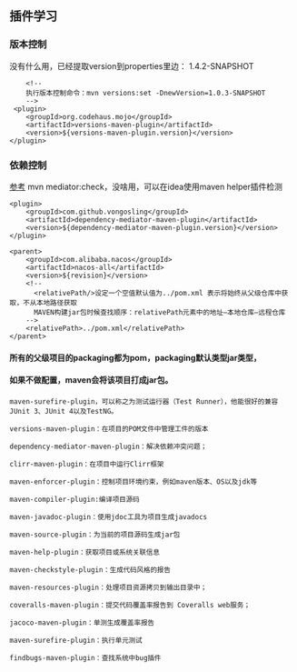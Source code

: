 ## 插件学习
### 版本控制
没有什么用，已经提取version到properties里边：
<revision>1.4.2-SNAPSHOT</revision>
```shell script
    <!--
    执行版本控制命令：mvn versions:set -DnewVersion=1.0.3-SNAPSHOT
    -->
 <plugin>
    <groupId>org.codehaus.mojo</groupId>
    <artifactId>versions-maven-plugin</artifactId>
    <version>${versions-maven-plugin.version}</version>
</plugin>
```
### 依赖控制
[参考](https://github.com/vongosling/dependency-mediator)
mvn mediator:check，没啥用，可以在idea使用maven helper插件检测
```shell script
<plugin>
    <groupId>com.github.vongosling</groupId>
    <artifactId>dependency-mediator-maven-plugin</artifactId>
    <version>${dependency-mediator-maven-plugin.version}</version>
</plugin>
```
```shell script
<parent>
    <groupId>com.alibaba.nacos</groupId>
    <artifactId>nacos-all</artifactId>
    <version>${revision}</version>
    <!--
      <relativePath/>设定一个空值默认值为../pom.xml 表示将始终从父级仓库中获取，不从本地路径获取
      MAVEN构建jar包时候查找顺序：relativePath元素中的地址–本地仓库–远程仓库
    -->
    <relativePath>../pom.xml</relativePath>
</parent>
```
#### 所有的父级项目的packaging都为pom，packaging默认类型jar类型，
#### 如果不做配置，maven会将该项目打成jar包。

      
```text
maven-surefire-plugin，可以称之为测试运行器（Test Runner），他能很好的兼容JUnit 3、JUnit 4以及TestNG。

versions-maven-plugin：在项目的POM文件中管理工件的版本

dependency-mediator-maven-plugin：解决依赖冲突问题；

clirr-maven-plugin：在项目中运行Clirr框架

maven-enforcer-plugin：控制项目环境约束，例如maven版本、OS以及jdk等

maven-compiler-plugin:编译项目源码

maven-javadoc-plugin：使用jdoc工具为项目生成javadocs

maven-source-plugin：为当前的项目源码生成jar包

maven-help-plugin：获取项目或系统关联信息

maven-checkstyle-plugin：生成代码风格的报告

maven-resources-plugin：处理项目资源拷贝到输出目录中；

coveralls-maven-plugin：提交代码覆盖率报告到 Coveralls web服务；

jacoco-maven-plugin：单测生成覆盖率报告

maven-surefire-plugin：执行单元测试

findbugs-maven-plugin：查找系统中bug插件

```
